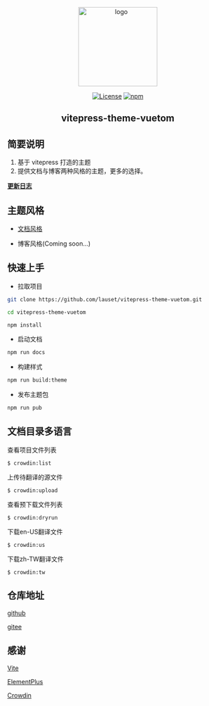 
<p align="center"><a href="https://gitee.com/lauset/vitepress-theme-vuetom" target="_blank" rel="noopener noreferrer"><img width="180" src="https://gitee.com/lauset/vitepress-theme-vuetom/raw/main/docs/public/logo/vuetom-logo.png" alt="logo"></a></p>

<p align="center">
  <a href="https://github.com/xugaoyi/vuepress-theme-vdoing/blob/master/LICENSE"><img src="https://img.shields.io/github/license/xugaoyi/vuepress-theme-vdoing
" alt="License"></a>
  <a href="https://www.npmjs.com/package/vitepress-theme-vuetom"><img alt="npm" src="https://img.shields.io/npm/v/vitepress-theme-vuetom"></a>
</p>

<h2 align="center">vitepress-theme-vuetom</h2>

## 简要说明

1. 基于 vitepress 打造的主题
2. 提供文档与博客两种风格的主题，更多的选择。

[**更新日志**](CHANGELOG.md)

## 主题风格

* [文档风格](http://212.64.67.168:3010)

* 博客风格(Coming soon...)


## 快速上手

- 拉取项目

```bash
git clone https://github.com/lauset/vitepress-theme-vuetom.git

cd vitepress-theme-vuetom

npm install
```

- 启动文档

```bash
npm run docs
```
- 构建样式

```bash
npm run build:theme
```

- 发布主题包
```bash
npm run pub
```

## 文档目录多语言

查看项目文件列表

```shell
$ crowdin:list
```

上传待翻译的源文件

```shell
$ crowdin:upload
```

查看预下载文件列表

```shell
$ crowdin:dryrun
```

下载en-US翻译文件

```shell
$ crowdin:us
```

下载zh-TW翻译文件

```shell
$ crowdin:tw
```

## 仓库地址

[github](https://github.com/lauset/vitepress-theme-vuetom)

[gitee](https://gitee.com/lauset/vitepress-theme-vuetom)

## 感谢

[Vite](https://vitejs.cn/)

[ElementPlus](https://element-plus.gitee.io/zh-CN/)

[Crowdin](https://crowdin.com/)

